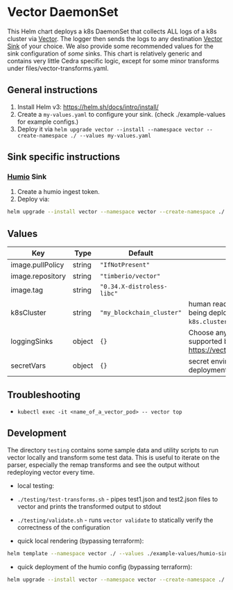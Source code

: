 # Vector DaemonSet

This Helm chart deploys a k8s DaemonSet that collects ALL logs of a k8s cluster via [Vector](https://vector.dev/).
The logger then sends the logs to any destination [Vector Sink](https://vector.dev/docs/reference/configuration/sinks) of your choice.
We also provide some recommended values for the sink configuration of _some_ sinks.
This chart is relatively generic and contains very little Cedra specific logic, except for some minor transforms under files/vector-transforms.yaml.

## General instructions

1. Install Helm v3: https://helm.sh/docs/intro/install/
2. Create a `my-values.yaml` to configure your sink. (check ./example-values for example configs.)
3. Deploy it via `helm upgrade vector --install --namespace vector --create-namespace ./ --values my-values.yaml`

## Sink specific instructions

### [Humio](https://www.humio.com/) Sink

1. Create a humio ingest token.
2. Deploy via:

```bash
helm upgrade --install vector --namespace vector --create-namespace ./ --values ./example-values/humio-sink.yaml --set k8sCluster=<cluster_name> --set-string secretVars.humio-credentials.HUMIO_TOKEN="<humio_token"
```

## Values

| Key | Type | Default | Description |
|-----|------|---------|-------------|
| image.pullPolicy | string | `"IfNotPresent"` |  |
| image.repository | string | `"timberio/vector"` |  |
| image.tag | string | `"0.34.X-distroless-libc"` |  |
| k8sCluster | string | `"my_blockchain_cluster"` | human readible name of the kubernetes cluster this is being deployed to. This will be added as field `k8s.cluster=<cluster_name>` into each log event |
| loggingSinks | object | `{}` | Choose any (you can choose multiple) logging sinks supported by vector as found here https://vector.dev/docs/reference/configuration/sinks/ |
| secretVars | object | `{}` | secret environment variables to pass to the deployment |

## Troubleshooting

- `kubectl exec -it <name_of_a_vector_pod> -- vector top`

## Development

The directory `testing` contains some sample data and utility scripts to run vector locally and transform some test data.
This is useful to iterate on the parser, especially the remap transforms and see the output without redeploying vector every time.

- local testing:
- `./testing/test-transforms.sh` - pipes test1.json and test2.json files to vector and prints the transformed output to stdout
- `./testing/validate.sh` - runs `vector validate` to statically verify the correctness of the configuration

- quick local rendering (bypassing terraform):

```bash
helm template --namespace vector ./ --values ./example-values/humio-sink.yaml --set k8sCluster=<cluster_name> --set-string secretVars.humio-credentials.HUMIO_TOKEN="<humio_token" > rendered.yaml
```

- quick deployment of the humio config (bypassing terraform):

```bash
helm upgrade --install vector --namespace vector --create-namespace ./ --values ./example-values/humio-sink.yaml --set k8sCluster=<cluster_name> --set-string secretVars.humio-credentials.HUMIO_TOKEN="<humio_token"
```
